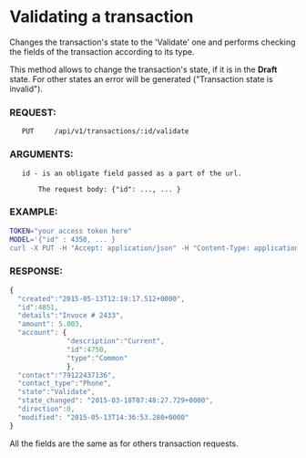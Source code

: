# Validating a transaction

Changes the transaction's state to the 'Validate' one and performs checking the fields of the transaction according to
its type.

This method allows to change the transaction's state, if it is in the **Draft** state.
For other states an error will be generated ("Transaction state is invalid").

### REQUEST:
       PUT     /api/v1/transactions/:id/validate
### ARGUMENTS:
       id - is an obligate field passed as a part of the url.
```
       The request body: {"id": ..., ... } 
```
### EXAMPLE:

```bash
TOKEN="your access token here"
MODEL='{"id" : 4350, ... }
curl -X PUT -H "Accept: application/json" -H "Content-Type: application/json" -H "Authorization: Bearer $TOKEN" https://testapi.copernicusgold.com/api/v1/transactions/4350/validate
```

### RESPONSE:
```javascript
{
  "created":"2015-05-13T12:19:17.512+0000",
  "id":4851, 
  "details":"Invoce # 2433",
  "amount": 5.003,
  "account": { 
              "description":"Current",
              "id":4750,
              "type":"Common"
              },
  "contact":"79122437136", 
  "contact_type":"Phone",
  "state":"Validate", 
  "state_changed": "2015-03-18T07:48:27.729+0000",
  "direction":0,
  "modified": "2015-05-13T14:36:53.280+0000"
}
```

All the fields are the same as for others transaction requests.
